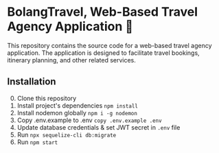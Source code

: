 # BolangTravel, Web-Based Travel Agency Application 📸
This repository contains the source code for a web-based travel agency application. The application is designed to facilitate travel bookings, itinerary planning, and other related services.


## Installation
 
0. Clone this repository
1. Install project's dependencies `npm install`
2. Install nodemon globally `npm i -g nodemon`
3. Copy .env.example to .env `copy .env.example .env`
4. Update database credentials & set JWT secret in `.env` file
5. Run `npx sequelize-cli db:migrate`
7. Run `npm start`
